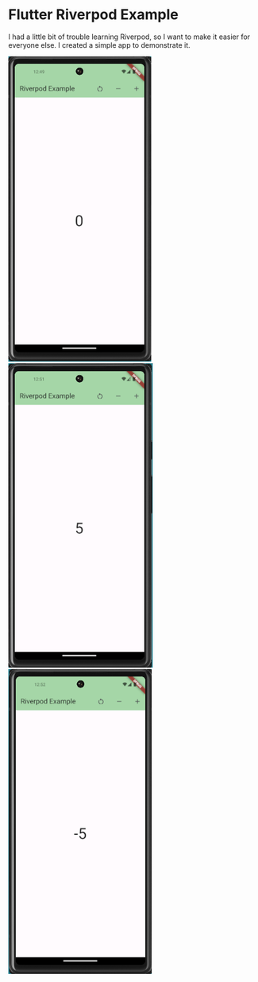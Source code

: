 # Flutter Riverpod Example

I had a little bit of trouble learning Riverpod, so I want to make it easier for everyone else. I created a simple app to demonstrate it.

![start screen](images/riverpod_0.png)
![added five](images/riverpod_5.png)
![subtracted five](images/riverpod_negative5.png)
